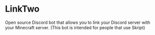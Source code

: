 # LinkTwo
Open source Discord bot that allows you to link your Discord server with your Minecraft server. (This bot is intended for people that use Skript)
